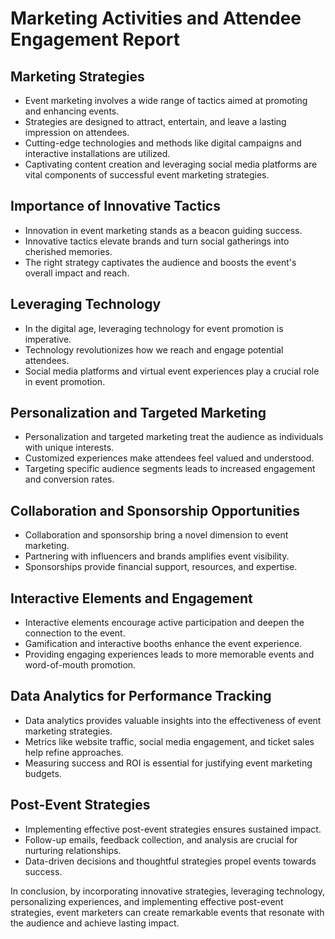 # Marketing Activities and Attendee Engagement Report

## Marketing Strategies
- Event marketing involves a wide range of tactics aimed at promoting and enhancing events.
- Strategies are designed to attract, entertain, and leave a lasting impression on attendees.
- Cutting-edge technologies and methods like digital campaigns and interactive installations are utilized.
- Captivating content creation and leveraging social media platforms are vital components of successful event marketing strategies.

## Importance of Innovative Tactics
- Innovation in event marketing stands as a beacon guiding success.
- Innovative tactics elevate brands and turn social gatherings into cherished memories.
- The right strategy captivates the audience and boosts the event's overall impact and reach.

## Leveraging Technology
- In the digital age, leveraging technology for event promotion is imperative.
- Technology revolutionizes how we reach and engage potential attendees.
- Social media platforms and virtual event experiences play a crucial role in event promotion.

## Personalization and Targeted Marketing
- Personalization and targeted marketing treat the audience as individuals with unique interests.
- Customized experiences make attendees feel valued and understood.
- Targeting specific audience segments leads to increased engagement and conversion rates.

## Collaboration and Sponsorship Opportunities
- Collaboration and sponsorship bring a novel dimension to event marketing.
- Partnering with influencers and brands amplifies event visibility.
- Sponsorships provide financial support, resources, and expertise.

## Interactive Elements and Engagement
- Interactive elements encourage active participation and deepen the connection to the event.
- Gamification and interactive booths enhance the event experience.
- Providing engaging experiences leads to more memorable events and word-of-mouth promotion.

## Data Analytics for Performance Tracking
- Data analytics provides valuable insights into the effectiveness of event marketing strategies.
- Metrics like website traffic, social media engagement, and ticket sales help refine approaches.
- Measuring success and ROI is essential for justifying event marketing budgets.

## Post-Event Strategies
- Implementing effective post-event strategies ensures sustained impact.
- Follow-up emails, feedback collection, and analysis are crucial for nurturing relationships.
- Data-driven decisions and thoughtful strategies propel events towards success.

In conclusion, by incorporating innovative strategies, leveraging technology, personalizing experiences, and implementing effective post-event strategies, event marketers can create remarkable events that resonate with the audience and achieve lasting impact.